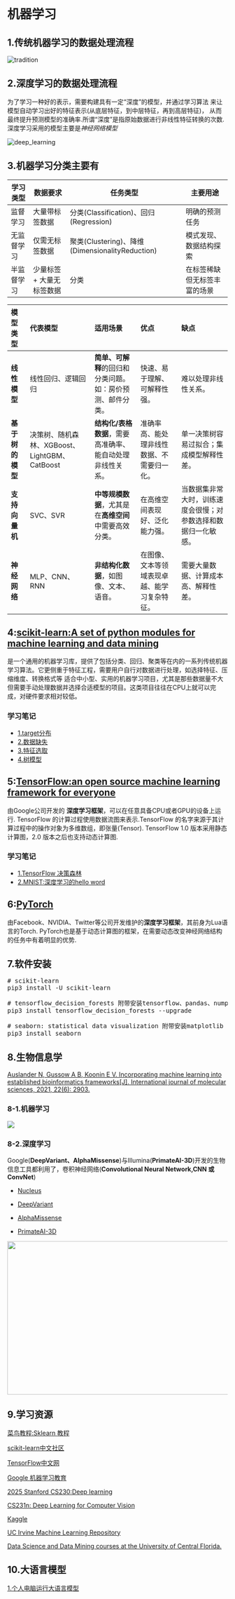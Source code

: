 # 机器学习

## 1.传统机器学习的数据处理流程

![tradition](./pic/tradition.png)

## 2.深度学习的数据处理流程

为了学习一种好的表示，需要构建具有一定“深度”的模型，并通过学习算法 来让模型自动学习出好的特征表示(从底层特征，到中层特征，再到高层特征)， 
从而最终提升预测模型的准确率.所谓“深度”是指原始数据进行非线性特征转换的次数.深度学习采用的模型主要是*神经网络模型*

![deep_learning](pic/deep_learning.png)

## 3.机器学习分类主要有

|学习类型| 	数据要求          | 	任务类型  |	主要用途|
|-------|----------------|--------|-|
|监督学习	| 大量带标签数据        | 	分类(Classification)、回归(Regression)	 |明确的预测任务|
|无监督学习	| 仅需无标签数据        | 	聚类(Clustering)、降维(DimensionalityReduction)|模式发现、数据结构探索|
|半监督学习	| 少量标签 + 大量无标签数据 | 	分类	   |在标签稀缺但无标签丰富的场景|

| 模型类型 | 代表模型 | 适用场景 | 优点 | 缺点 |
| :--- | :--- | :--- | :--- | :--- |
| **线性模型** | 线性回归、逻辑回归 | **简单、可解释**的回归和分类问题。如：房价预测、邮件分类。 | 快速、易于理解、可解释性强。 | 难以处理非线性关系。 |
| **基于树的模型** | 决策树、随机森林、XGBoost、LightGBM、CatBoost | **结构化/表格数据**，需要高准确率、能自动处理非线性关系。 | 准确率高、能处理非线性数据、不需要归一化。 | 单一决策树容易过拟合；集成模型解释性差。 |
| **支持向量机** | SVC、SVR | **中等规模数据**，尤其是在**高维空间**中需要高效分类。 | 在高维空间表现好、泛化能力强。 | 当数据集非常大时，训练速度会很慢；对参数选择和数据归一化敏感。 |
| **神经网络** | MLP、CNN、RNN | **非结构化数据**，如图像、文本、语音。 | 在图像、文本等领域表现卓越、能学习复杂特征。 | 需要大量数据、计算成本高、解释性差。 |


## 4:[scikit-learn:A set of python modules for machine learning and data mining](https://scikit-learn.org/stable/)
是一个通用的机器学习库，提供了包括分类、回归、聚类等在内的一系列传统机器学习算法。它更侧重于特征工程，需要用户自行对数据进行处理，如选择特征、压缩维度、转换格式等
适合中小型、实用的机器学习项目，尤其是那些数据量不大但需要手动处理数据并选择合适模型的项目。这类项目往往在CPU上就可以完成，对硬件要求相对较低。

### 学习笔记

- [1.target分布](demo_project/4-1.target_distribution.ipynb)<br>
- [2.数据缺失](demo_project/4-2.NA.ipynb)<br>
- [3.特征选取](demo_project/4-3.Feature_Selection.ipynb)<br>
- [4.树模型](demo_project/4-4.Tree-based-Algorithms.ipynb)

## 5:[TensorFlow:an open source machine learning framework for everyone](https://www.tensorflow.org/?hl=zh-cn)
由Google公司开发的 **深度学习框架**，可以在任意具备CPU或者GPU的设备上运行.
TensorFlow 的计算过程使用数据流图来表示.TensorFlow 的名字来源于其计算过程中的操作对象为多维数组，即张量(Tensor).
TensorFlow 1.0 版本采用静态计算图，2.0 版本之后也支持动态计算图.

### 学习笔记

- [1.TensorFlow 决策森林](demo_project/5-1.tensorflow_decision_forests.ipynb)
- [2.MNIST:深度学习的hello word](demo_project/5-2.mnist.ipynb)

## 6:[PyTorch](https://pytorch.ac.cn)
由Facebook、NVIDIA、Twitter等公司开发维护的**深度学习框架**，其前身为Lua语言的Torch.
PyTorch也是基于动态计算图的框架，在需要动态改变神经网络结构的任务中有着明显的优势.

## 7.软件安装
<pre>
# scikit-learn
pip3 install -U scikit-learn

# tensorflow_decision_forests 附带安装tensorflow、pandas、numpy
pip3 install tensorflow_decision_forests --upgrade

# seaborn: statistical data visualization 附带安装matplotlib
pip3 install seaborn
</pre>

## 8.生物信息学

[Auslander N, Gussow A B, Koonin E V. Incorporating machine learning into established bioinformatics frameworks[J]. International journal of molecular sciences, 2021, 22(6): 2903.](https://www.mdpi.com/1422-0067/22/6/2903)

### 8-1.机器学习

<img src="./pic/ML_bioinformatics.png">

### 8-2.深度学习

Google(**DeepVariant、AlphaMissense**)与Illumina(**PrimateAI-3D**)开发的生物信息工具都利用了，卷积神经网络(**Convolutional Neural Network,CNN 或 ConvNet**)

- [Nucleus](./NGS/Nucleus/README.md)

- [DeepVariant](./NGS/DeepVariant/README.md)

- [AlphaMissense](./NGS/AlphaMissense/README.md)

- [PrimateAI-3D](./NGS/PrimateAI-3D/README.md)

<img src="./pic/Deep_learning_bioinformatics.png" height=350 width=700>

## 9.学习资源

[菜鸟教程:Sklearn 教程](https://www.runoob.com/sklearn/sklearn-tutorial.html)

[scikit-learn中文社区](https://scikit-learn.org.cn)

[TensorFlow中文网](https://www.tensorflow.org/?hl=zh-cn)

[Google 机器学习教育](https://developers.google.com/machine-learning?hl=zh-cn)

[2025 Stanford CS230:Deep learning](https://cs230.stanford.edu/syllabus/)

[CS231n: Deep Learning for Computer Vision](https://cs231n.github.io)

[Kaggle](https://www.kaggle.com)

[UC Irvine Machine Learning Repository](https://archive.ics.uci.edu)

[Data Science and Data Mining courses at the University of Central Florida.](https://stars.library.ucf.edu/data-science-mining/)

## 10.大语言模型

[1.个人电脑运行大语言模型](./Large_Language_Model/README.ipynb)

